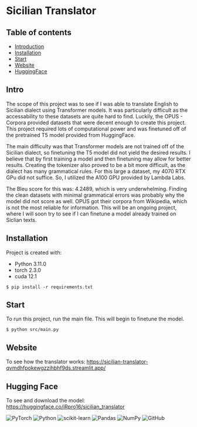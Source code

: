 # Sicilian Translator

## Table of contents
* [Introduction](#Intro)
* [Installation](#Installation)
* [Start](#Start)
* [Website](#Website)
* [HuggingFace](#HuggingFace)

## Intro
The scope of this project was to see if I was able to translate English to Sicilian dialect using Transformer models. It was particularly difficult as the accessability to these datasets are quite hard to find. Luckily, the OPUS - Corpora provided datasets that were decent enough to create this project. This project required lots of computational power and was finetuned off of the pretrained T5 model provided from HuggingFace. 

The main difficulty was that Transformer models are not trained off of the Sicilian dialect, so finetuning the T5 model did not yield the desired results. I believe that by first training a model and then finetuning may allow for better results. Creating the tokenizer also proved to be a bit more difficult, as the dialect has many grammatical rules. For this large a dataset, my 4070 RTX GPu did not suffice. So, I utilized the A100 GPU provided by Lambda Labs. 

The Bleu score for this was: 4.2489, which is very underwhelming. Finding the clean datasets with minimal grammatical errors was probably why the model did not score as well. OPUS got their corpora from Wikipedia, which is not the most reliable for information. This will be an ongoing project, where I will soon try to see if I can finetune a model already trained on Siclian texts. 

## Installation
Project is created with:
* Python 3.11.0
* torch 2.3.0
* cuda 12.1

```
$ pip install -r requirements.txt
```

## Start
To run this project, run the main file. This will begin to finetune the model.

```
$ python src/main.py

```

## Website
To see how the translator works:
https://sicilian-translator-qvmdhfpokewgzzihbhf9ds.streamlit.app/

## Hugging Face
To see and download the model:
https://huggingface.co/iRpro16/sicilian_translator

![PyTorch](https://img.shields.io/badge/PyTorch-%23EE4C2C.svg?style=for-the-badge&logo=PyTorch&logoColor=white) ![Python](https://img.shields.io/badge/python-3670A0?style=for-the-badge&logo=python&logoColor=ffdd54) ![scikit-learn](https://img.shields.io/badge/scikit--learn-%23F7931E.svg?style=for-the-badge&logo=scikit-learn&logoColor=white) ![Pandas](https://img.shields.io/badge/pandas-%23150458.svg?style=for-the-badge&logo=pandas&logoColor=white) ![NumPy](https://img.shields.io/badge/numpy-%23013243.svg?style=for-the-badge&logo=numpy&logoColor=white) ![GitHub](https://img.shields.io/badge/github-%23121011.svg?style=for-the-badge&logo=github&logoColor=white)
